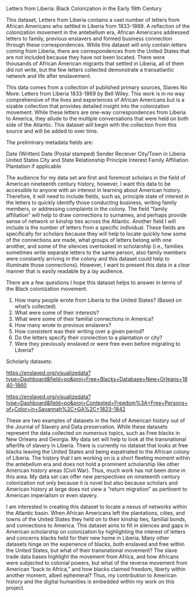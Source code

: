 Letters from Liberia: Black Colonization in the Early 19th Century

This dataset, Letters from Liberia contains a vast number of letters from African Americans who settled in Liberia from 1833-1869. A reflection of the colonization movement in the antebellum era, African Americans addressed letters to family, previous enslavers and formed business connection through these correspondences. While this dataset will only contain letters coming from Liberia, there are correspondences from the United States that are not included because they have not been located. There were thousands of African American migrants that settled in Liberia, all of them did not write, but the few letters collected demonstrate a transatlantic network and life after enslavement.

This data comes from a collection of published primary sources, Slaves No More: Letters from Liberia 1833-1869 by Bell Wiley. This work is in no way comprehensive of the lives and experiences of African Americans but is a sizable collection that provides detailed insight into the colonization movement. While these letters are one-way correspondences from Liberia to America, they allude to the multiple conversations that were held on both side of the Atlantic. This dataset will begin with the collection from this source and will be added to over time.

The preliminary metadata fields are:

Date (Written)	Date (Postal stamped) 	Sender	Receiver	City/Town in Liberia 	United States City and State	Relationship	Principle Interest	Family Affiliation	Plantation if applicable

The audience for my data set are first and foremost scholars in the field of American nineteenth century history, however, I want this data to be accessible to anyone with an interest in learning about American history. Therefore, it will need to include fields, such as, principle state of interest in the letters to quickly identify those conducting business, writing family members, or addressing complaints in the colony. The field “family affiliation” will help to draw connections to surnames, and perhaps provide sense of network or kinship ties across the Atlantic. Another field I will include is the number of letters from a specific individual. These fields are specifically for scholars because they will help to locate quickly how some of the connections are made, what groups of letters belong with one another, and some of the silences overlooked in scholarship (i.e., families sometimes write separate letters to the same person, also family members were constantly arriving in the colony and this dataset could help to illuminate those connections). However, I want to present this data in a clear manner that is easily readable by a lay audience.

There are a few questions I hope this dataset helps to answer in terms of the Black colonization movement. 
1.	How many people wrote from Liberia to the United States? (Based on what’s collected)
2.	What were some of their interests?
3.	What were some of their familial connections in America?
4.	How many wrote to previous enslavers?
5.	How consistent was their writing over a given period?
6.	Do the letters specify their connection to a plantation or city?
7.	Were they previously enslaved or were free even before migrating to Liberia?

Scholarly datasets: 

https://enslaved.org/visualizedata?type=Dashboard&field=po&proj=Free+Blacks+Database+New+Orleans+1840-1860 

https://enslaved.org/visualizedata?type=Dashboard&field=po&proj=Contested+Freedom%3A+Free+Persons+of+Color+in+Savannah%2C+GA%2C+1823-1842

These are two examples of datasets in the field of American history out of the Journal of Slavery and Data preservation. While these datasets represent the data collected on numerous topics, such as Free blacks in New Orleans and Georgia. My data set will help to look at the transnational afterlife of slavery in Liberia. There is currently no dataset that looks at free blacks leaving the United States and being expatriated to the African colony of Liberia. The history that I am working on is a short fleeting moment within the antebellum era and does not hold a prominent scholarship like other American history areas (Civil War). Thus, much work has not been done in this area. My data set can offer new perspectives on nineteenth century colonization not only because it is novel but also because scholars and American history at large does not view a “return migration” as pertinent to American imperialism or even slavery. 

I am interested in creating this dataset to locate a nexus of networks within the Atlantic basin. When African Americans left the plantations, cities, and towns of the United States they held on to their kinship ties, familial bonds, and connections to America. This dataset aims to fill in silences and gaps in American scholarship on colonization by highlighting the interest of letters and concerns blacks held for their new home in Liberia. Many other datasets hinge on the experience of blacks, both enslaved and free within the United States, but what of their transnational movement? The slave trade data bases highlight the movement from Africa, and how Africans were subjected to colonial powers, but what of the reverse movement from American “back to Africa,” and how blacks claimed freedom, liberty within another moment, albeit ephemeral? Thus, my contribution to American history and the digital humanities is embedded within my work on this project. 











